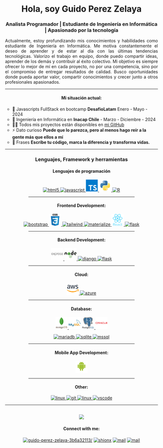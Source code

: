 
<body>

<div>
<h1 align="center">Hola, soy Guido Perez Zelaya</h1>
<h3 align="center">Analista Programador | Estudiante de Ingeniería en Informática | Apasionado por la tecnología </h3>

<p align="justify" >Actualmente, estoy profundizando mis conocimientos y habilidades como estudiante de Ingeniería en Informática. Me motiva constantemente el deseo de aprender y de estar al día con las últimas tendencias tecnológicas. Valorizo el trabajo en equipo, donde puedo compartir ideas, aprender de los demás y contribuir al éxito colectivo. Mi objetivo es siempre ofrecer lo mejor de mí en cada proyecto, no por una competencia, sino por el compromiso de entregar resultados de calidad. Busco oportunidades donde pueda aportar valor, compartir conocimientos y crecer junto a otros profesionales apasionados.</p>

<hr>

<h4 style="margin-top: 20px; margin: 20px auto; text-align: center; max-width: 800px; ">Mi situación actual:</h4>
<ul style="list-style-type: circle; margin: auto;  max-width: 700px;text-align: center, justify;">
<li>📄 Javascripts FullStack en bootcamp <b>DesafioLatam</b> Enero - Mayo - 2024</li>
<li>📄 Ingeniería en Informática en <b>Inacap Chile</b> - Marzo - Diciembre - 2024</li>
<li>👨‍💻 Todos mis proyectos están disponibles en <a href="https://gperzal.github.io/gperzal" >mi GitHub</a> </li>
<li>⚡ Dato curioso <b>Puede que lo parezca, pero al menos hago reír a la gente más que ellos a mí</b></li>
<li>💬 Frases <b>Escribe tu código, marca la diferencia y transforma vidas.</b></li>
</ul>

</div>

<hr>

<div align="center">
<h3>Lenguajes, Framework y herramientas</h3>

<h4>Lenguajes de programación</h4>
<a href="https://www.w3.org/html/" target="_blank" rel="noreferrer"> <img src="https://www.vectorlogo.zone/logos/w3_html5/w3_html5-icon.svg" alt="html5" width="40" height="40"/> </a>
<a href="https://developer.mozilla.org/en-US/docs/Web/JavaScript" target="_blank" rel="noreferrer"> <img  src="https://upload.vectorlogo.zone/logos/javascript/images/806c2e30-cf85-4b36-81bb-037049603c34.svg" alt="javascript" width="40" height="40"/> </a>
<a href="https://www.typescriptlang.org/" target="_blank" rel="noreferrer"> <img  src="https://raw.githubusercontent.com/devicons/devicon/master/icons/typescript/typescript-original.svg" alt="typescript" width="40" height="40"/> </a>
<a href="https://www.python.org" target="_blank" rel="noreferrer"> <img  src="https://raw.githubusercontent.com/devicons/devicon/master/icons/python/python-original.svg" alt="python" width="40" height="40"/> </a>
<a href="https://www.r-project.org" target="_blank" rel="noreferrer"> <img  src="https://www.vectorlogo.zone/logos/r-project/r-project-icon.svg" alt="R" width="40" height="40"/> </a>

<hr width="350px">

<h4>Frontend Development:</h4>

<a href="https://getbootstrap.com" target="_blank" rel="noreferrer"> <img   src="https://upload.vectorlogo.zone/logos/getbootstrap/images/987f8f6c-263a-47b1-a85d-853cfca215d9.svg" alt="bootstrap" width="40" height="40"/> </a>
<a href="https://www.w3schools.com/css/" target="_blank" rel="noreferrer"> <img  src="https://raw.githubusercontent.com/devicons/devicon/master/icons/css3/css3-original-wordmark.svg" alt="css3" width="40" height="40"/> </a>
<a href="https://tailwindcss.com/" target="_blank" rel="noreferrer"> <img  src="https://www.vectorlogo.zone/logos/tailwindcss/tailwindcss-icon.svg" alt="tailwind" width="40" height="40"/> </a>
<a href="https://materializecss.com/" target="_blank" rel="noreferrer"> <img  src="https://raw.githubusercontent.com/prplx/svg-logos/5585531d45d294869c4eaab4d7cf2e9c167710a9/svg/materialize.svg" alt="materialize" width="40" height="40"/> </a>
<a href="https://reactjs.org/" target="_blank" rel="noreferrer"> <img  src="https://raw.githubusercontent.com/devicons/devicon/master/icons/react/react-original-wordmark.svg" alt="react" width="40" height="40"/> </a>
<a href="https://nextjs.org/" target="_blank" rel="noreferrer"> <img  src="https://upload.vectorlogo.zone/logos/nextjs/images/abcffb25-b56d-475f-9c82-26818776dc33.svg" alt="flask" width="40" height="40"/> </a>

<hr width="350px">

<h4>Backend Development:</h4>
<a href="https://expressjs.com" target="_blank" rel="noreferrer"> <img  src="https://raw.githubusercontent.com/devicons/devicon/master/icons/express/express-original-wordmark.svg" alt="express" width="40" height="40"/> </a>
<a href="https://nodejs.org" target="_blank" rel="noreferrer"> <img  src="https://raw.githubusercontent.com/devicons/devicon/master/icons/nodejs/nodejs-original-wordmark.svg" alt="nodejs" width="40" height="40"/> </a>
<a href="https://www.djangoproject.com/" target="_blank" rel="noreferrer"> <img  src="https://cdn.worldvectorlogo.com/logos/django.svg" alt="django" width="40" height="40"/> </a>
<a href="https://flask.palletsprojects.com/" target="_blank" rel="noreferrer"> <img  src="https://www.vectorlogo.zone/logos/pocoo_flask/pocoo_flask-icon.svg" alt="flask" width="40" height="40"/> </a>

<hr width="350px">

<h4 >Cloud:</h4>
<a href="https://aws.amazon.com" target="_blank" rel="noreferrer"> <img  src="https://raw.githubusercontent.com/devicons/devicon/master/icons/amazonwebservices/amazonwebservices-original-wordmark.svg" alt="aws" width="40" height="40"/> </a> <a href="https://azure.microsoft.com/en-in/" target="_blank" rel="noreferrer"> <img  src="https://upload.vectorlogo.zone/logos/microsoft_azure/images/e584dc34-9cda-4cd3-b318-b6fe4909e4f8.svg" alt="azure" width="40" height="40"/> </a>

<hr width="350px">

<h4>Database:</h4>

<a href="https://www.mongodb.com/" target="_blank" rel="noreferrer"> <img  src="https://raw.githubusercontent.com/devicons/devicon/master/icons/mongodb/mongodb-original-wordmark.svg" alt="mongodb" width="40" height="40"/> </a>
<a href="https://www.mysql.com/" target="_blank" rel="noreferrer"> <img  src="https://raw.githubusercontent.com/devicons/devicon/master/icons/mysql/mysql-original-wordmark.svg" alt="mysql" width="40" height="40"/></a>
<a href="https://www.postgresql.org" target="_blank" rel="noreferrer"> <img  src="https://raw.githubusercontent.com/devicons/devicon/master/icons/postgresql/postgresql-original-wordmark.svg" alt="postgresql" width="40" height="40"/> </a>
<a href="https://www.oracle.com/" target="_blank" rel="noreferrer"> <img  src="https://raw.githubusercontent.com/devicons/devicon/master/icons/oracle/oracle-original.svg" alt="oracle" width="40" height="40"/> </a>

<a href="https://mariadb.org/" target="_blank" rel="noreferrer"> <img  src="https://www.vectorlogo.zone/logos/mariadb/mariadb-icon.svg" alt="mariadb" width="40" height="40"/> </a>
<a href="https://www.sqlite.org/" target="_blank" rel="noreferrer"> <img  src="https://www.vectorlogo.zone/logos/sqlite/sqlite-icon.svg" alt="sqlite" width="40" height="40"/> </a>
<a href="https://www.microsoft.com/en-us/sql-server" target="_blank" rel="noreferrer"> <img  src="https://www.svgrepo.com/show/303229/microsoft-sql-server-logo.svg" alt="mssql" width="40" height="40"/> </a>

<hr width="350px">

<h4 >Mobile App Development:</h4>

<a href="https://developer.android.com" target="_blank" rel="noreferrer"> <img  src="https://raw.githubusercontent.com/devicons/devicon/master/icons/android/android-original-wordmark.svg" alt="android" width="40" height="40"/> </a>

<hr width="350px">

<h4 >Other:</h4>

<a href="https://www.kali.org/" target="_blank" rel="noreferrer"> <img  src="https://upload.vectorlogo.zone/logos/kali/images/324c35f9-62e7-40d5-8d50-3d64fa06ad0e.svg" alt="linux" width="40" height="40"/> </a>
<a href="https://git-scm.com/" target="_blank" rel="noreferrer"> <img  src="https://www.vectorlogo.zone/logos/git-scm/git-scm-icon.svg" alt="git" width="40" height="40"/> </a>
<a href="https://www.microsoft.com/es-cl/" target="_blank" rel="noreferrer"> <img  src="https://www.vectorlogo.zone/logos/microsoft/microsoft-icon.svg" alt="linux" width="40" height="40"/> </a>
<a href="https://code.visualstudio.com/" target="_blank" rel="noreferrer"> <img  src="https://upload.vectorlogo.zone/logos/visualstudio_code/images/0aea25bb-27bb-427f-8d65-f999bf0cba67.svg" alt="vscode" width="40" height="40"/> </a>

</div>
<hr>

<br>
<div align="center" >
  <img  src="https://profile-counter.glitch.me/gperzal/count.svg?"  />
</div>

<div align="center">
<h4 >Connect with me:</h4>
<p >
<a href="https://linkedin.com/in/guido-perez-zelaya-3b6a32113/" target="blank"><img  align="center" src="https://www.vectorlogo.zone/logos/linkedin/linkedin-icon.svg" alt="guido-perez-zelaya-3b6a32113/" height="40" width="40" /></a>
<a href="https://fb.com/shionx" target="blank"><img  align="center" src="https://www.vectorlogo.zone/logos/facebook/facebook-official.svg" alt="shionx" height="40" width="40" /></a>
<a href="mailto:gperzal@gmail.com" target="blank"><img  align="center" src="https://www.vectorlogo.zone/logos/gmail/gmail-icon.svg" alt="mail" height="40" width="40" /></a>
<a href="wa.me/568998876935" target="blank"><img  align="center" src="https://www.vectorlogo.zone/logos/whatsapp/whatsapp-icon.svg" alt="mail" height="40" width="40" /></a>




</p>
</div>
</body>

